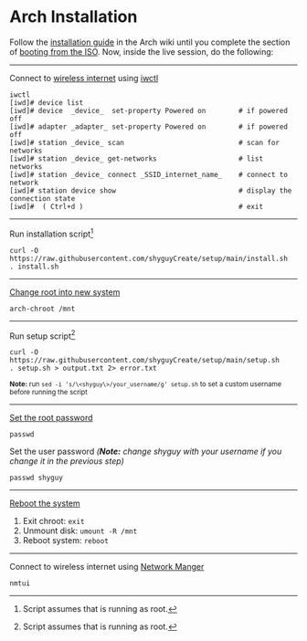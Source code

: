 # Arch Installation

Follow the [installation guide](https://wiki.archlinux.org/title/Installation_guide#Pre-installation) in the Arch wiki until you complete the section of [booting from the ISO](https://wiki.archlinux.org/title/Installation_guide#Boot_the_live_environment). Now, inside the live session, do the following:

---

Connect to [wireless internet](https://wiki.archlinux.org/title/Installation_guide#Connect_to_the_internet) using [iwctl](https://wiki.archlinux.org/title/Iwd#iwctl)

```
iwctl
[iwd]# device list
[iwd]# device  _device_  set-property Powered on        # if powered off
[iwd]# adapter _adapter_ set-property Powered on        # if powered off
[iwd]# station _device_ scan                            # scan for networks
[iwd]# station _device_ get-networks                    # list networks
[iwd]# station _device_ connect _SSID_internet_name_    # connect to network
[iwd]# station device show                              # display the connection state
[iwd]#  ( Ctrl+d )                                      # exit
```

---

Run installation script[^1]

```
curl -O https://raw.githubusercontent.com/shyguyCreate/setup/main/install.sh
. install.sh
```

---

[Change root into new system](https://wiki.archlinux.org/title/Installation_guide#Chroot)

```
arch-chroot /mnt
```

---

Run setup script[^1]

```
curl -O https://raw.githubusercontent.com/shyguyCreate/setup/main/setup.sh
. setup.sh > output.txt 2> error.txt
```

<sup>**Note:** run `sed -i 's/\<shyguy\>/your_username/g' setup.sh` to set a custom username before running the script</sup>

---

[Set the root password](https://wiki.archlinux.org/title/Installation_guide#Root_password)

```
passwd
```

Set the user password _(**Note:** change shyguy with your username if you change it in the previous step)_

```
passwd shyguy
```

---

[Reboot the system](https://wiki.archlinux.org/title/Installation_guide#Reboot)

1. Exit chroot: `exit`
2. Unmount disk: `umount -R /mnt`
3. Reboot system: `reboot`

---

Connect to wireless internet using [Network Manger](https://wiki.archlinux.org/title/NetworkManager#Usage)

```
nmtui
```

[^1]: Script assumes that is running as root.

